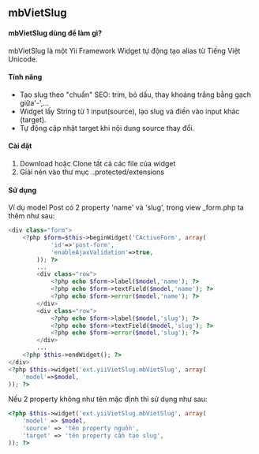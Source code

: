 ## mbVietSlug

#### mbVietSlug dùng để làm gì?

mbVietSlug là một Yii Framework Widget tự động tạo alias từ Tiếng Việt Unicode.

#### Tính năng
* Tạo slug theo "chuẩn" SEO: trim, bỏ dấu, thay khoảng trắng bằng gạch giữa'-',... 
* Widget lấy String từ 1 input(source), lạo slug và điền vào input khác (target).
* Tự động cập nhật target khi nội dung source thay đổi.

#### Cài đặt
1. Download hoặc Clone tất cả các file của widget
2. Giải nén vào thư mục ..protected/extensions

#### Sử dụng
Ví dụ model Post có 2 property 'name' và 'slug', trong view _form.php ta thêm như sau:
````php
<div class="form">
    <?php $form=$this->beginWidget('CActiveForm', array(
            'id'=>'post-form',
            'enableAjaxValidation'=>true,
        )); ?>
        ...
        <div class="row">
            <?php echo $form->label($model,'name'); ?>
            <?php echo $form->textField($model,'name'); ?>
            <?php echo $form->error($model,'name'); ?>
        </div>
        <div class="row">
            <?php echo $form->label($model,'slug'); ?>
            <?php echo $form->textField($model,'slug'); ?>
            <?php echo $form->error($model,'slug'); ?>
        </div>
        ...
    <?php $this->endWidget(); ?>
</div>
<?php $this->widget('ext.yiiVietSlug.mbVietSlug', array(
    'model'=>$model,
)); ?>
````
Nếu 2 property không như tên mặc định thì sử dụng như sau:
````php
<?php $this->widget('ext.yiiVietSlug.mbVietSlug', array(
    'model' => $model,
    'source' => 'tên property nguồn',
    'target' => 'tên property cần tạo slug',
)); ?>
````
